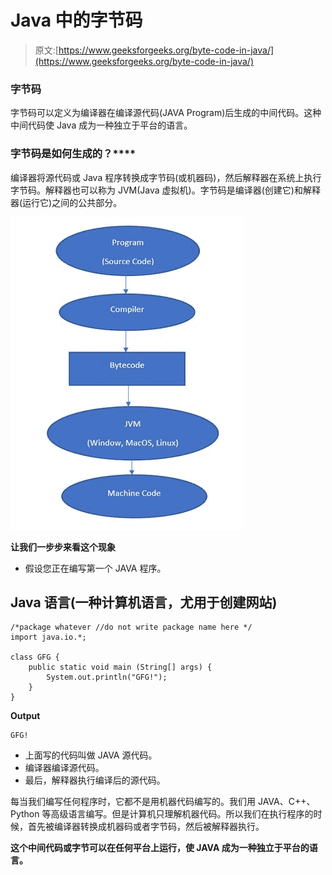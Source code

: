 # Java 中的字节码

> 原文:[https://www.geeksforgeeks.org/byte-code-in-java/](https://www.geeksforgeeks.org/byte-code-in-java/)

### 字节码

字节码可以定义为编译器在编译源代码(JAVA Program)后生成的中间代码。这种中间代码使 Java 成为一种独立于平台的语言。

### **字节码**是如何生成的？****

编译器将源代码或 Java 程序转换成字节码(或机器码)，然后解释器在系统上执行字节码。解释器也可以称为 JVM(Java 虚拟机)。字节码是编译器(创建它)和解释器(运行它)之间的公共部分。

![](img/fd9c86fbad92f41d1e74b1e0c84e87a1.png)

**让我们一步步来看这个现象**

*   假设您正在编写第一个 JAVA 程序。

## Java 语言(一种计算机语言，尤用于创建网站)

```
/*package whatever //do not write package name here */
import java.io.*;

class GFG {
    public static void main (String[] args) {
        System.out.println("GFG!");
    }
}
```

**Output**

```
GFG!

```

*   上面写的代码叫做 JAVA 源代码。
*   编译器编译源代码。
*   最后，解释器执行编译后的源代码。

每当我们编写任何程序时，它都不是用机器代码编写的。我们用 JAVA、C++、Python 等高级语言编写。但是计算机只理解机器代码。所以我们在执行程序的时候，首先被编译器转换成机器码或者字节码，然后被解释器执行。

**这个中间代码或字节可以在任何平台上运行，使 JAVA 成为一种独立于平台的语言。**